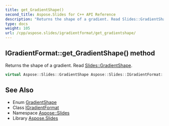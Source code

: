 ```yaml
---
title: get_GradientShape()
second_title: Aspose.Slides for C++ API Reference
description: "Returns the shape of a gradient. Read Slides::GradientShape."
type: docs
weight: 105
url: /cpp/aspose.slides/igradientformat/get_gradientshape/
---
```

## IGradientFormat::get_GradientShape() method


Returns the shape of a gradient. Read [Slides::GradientShape](../../gradientshape/).

```cpp
virtual Aspose::Slides::GradientShape Aspose::Slides::IGradientFormat::get_GradientShape()=0
```

## See Also

* Enum [GradientShape](../gradientshape/)
* Class [IGradientFormat](./)
* Namespace [Aspose::Slides](../)
* Library [Aspose.Slides](../../)